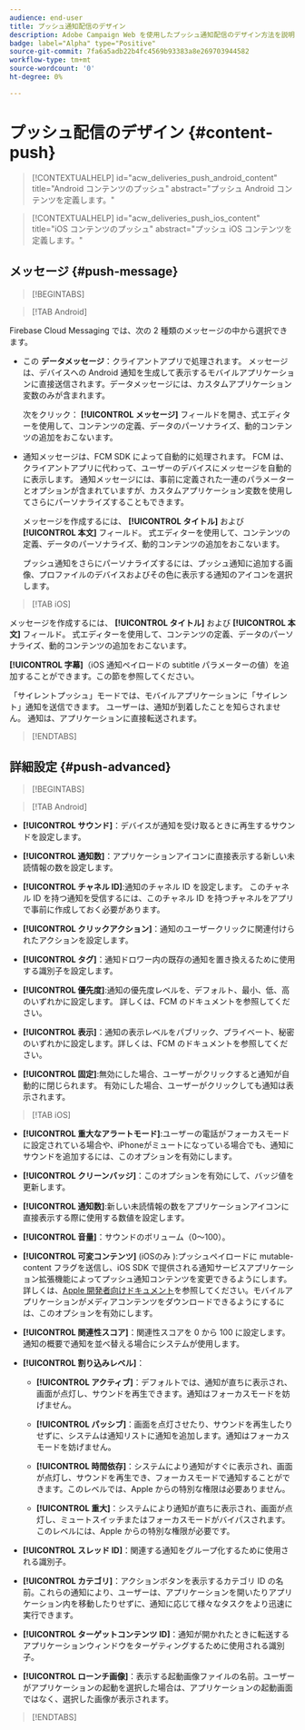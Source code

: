 ```yaml
---
audience: end-user
title: プッシュ通知配信のデザイン
description: Adobe Campaign Web を使用したプッシュ通知配信のデザイン方法を説明します
badge: label="Alpha" type="Positive"
source-git-commit: 7fa6a5adb22b4fc4569b93383a8e269703944582
workflow-type: tm+mt
source-wordcount: '0'
ht-degree: 0%

---
```


# プッシュ配信のデザイン {#content-push}

>[!CONTEXTUALHELP]
>id="acw_deliveries_push_android_content"
>title="Android コンテンツのプッシュ"
>abstract="プッシュ Android コンテンツを定義します。"

>[!CONTEXTUALHELP]
>id="acw_deliveries_push_ios_content"
>title="iOS コンテンツのプッシュ"
>abstract="プッシュ iOS コンテンツを定義します。"

## メッセージ {#push-message}

>[!BEGINTABS]

>[!TAB Android]

Firebase Cloud Messaging では、次の 2 種類のメッセージの中から選択できます。

* この **データメッセージ**：クライアントアプリで処理されます。 メッセージは、デバイスへの Android 通知を生成して表示するモバイルアプリケーションに直接送信されます。データメッセージには、カスタムアプリケーション変数のみが含まれます。

   次をクリック： **[!UICONTROL メッセージ]** フィールドを開き、式エディターを使用して、コンテンツの定義、データのパーソナライズ、動的コンテンツの追加をおこないます。

* 通知メッセージは、FCM SDK によって自動的に処理されます。 FCM は、クライアントアプリに代わって、ユーザーのデバイスにメッセージを自動的に表示します。 通知メッセージには、事前に定義された一連のパラメーターとオプションが含まれていますが、カスタムアプリケーション変数を使用してさらにパーソナライズすることもできます。

   メッセージを作成するには、 **[!UICONTROL タイトル]** および **[!UICONTROL 本文]** フィールド。 式エディターを使用して、コンテンツの定義、データのパーソナライズ、動的コンテンツの追加をおこないます。

   プッシュ通知をさらにパーソナライズするには、プッシュ通知に追加する画像、プロファイルのデバイスおよびその色に表示する通知のアイコンを選択します。

>[!TAB iOS]

メッセージを作成するには、 **[!UICONTROL タイトル]** および **[!UICONTROL 本文]** フィールド。 式エディターを使用して、コンテンツの定義、データのパーソナライズ、動的コンテンツの追加をおこないます。

**[!UICONTROL 字幕]**（iOS 通知ペイロードの subtitle パラメーターの値）を追加することができます。この節を参照してください。

「サイレントプッシュ」モードでは、モバイルアプリケーションに「サイレント」通知を送信できます。 ユーザーは、通知が到着したことを知らされません。 通知は、アプリケーションに直接転送されます。

>[!ENDTABS]

## 詳細設定 {#push-advanced}

>[!BEGINTABS]

>[!TAB Android]

* **[!UICONTROL サウンド]**：デバイスが通知を受け取るときに再生するサウンドを設定します。

* **[!UICONTROL 通知数]**：アプリケーションアイコンに直接表示する新しい未読情報の数を設定します。

* **[!UICONTROL チャネル ID]**:通知のチャネル ID を設定します。 このチャネル ID を持つ通知を受信するには、このチャネル ID を持つチャネルをアプリで事前に作成しておく必要があります。

* **[!UICONTROL クリックアクション]**：通知のユーザークリックに関連付けられたアクションを設定します。

* **[!UICONTROL タグ]**：通知ドロワー内の既存の通知を置き換えるために使用する識別子を設定します。

* **[!UICONTROL 優先度]**:通知の優先度レベルを、デフォルト、最小、低、高のいずれかに設定します。 詳しくは、FCM のドキュメントを参照してください。

* **[!UICONTROL 表示]**：通知の表示レベルをパブリック、プライベート、秘密のいずれかに設定します。詳しくは、FCM のドキュメントを参照してください。

* **[!UICONTROL 固定]**:無効にした場合、ユーザーがクリックすると通知が自動的に閉じられます。 有効にした場合、ユーザーがクリックしても通知は表示されます。

>[!TAB iOS]

* **[!UICONTROL 重大なアラートモード]**:ユーザーの電話がフォーカスモードに設定されている場合や、iPhoneがミュートになっている場合でも、通知にサウンドを追加するには、このオプションを有効にします。

* **[!UICONTROL クリーンバッジ]**：このオプションを有効にして、バッジ値を更新します。

* **[!UICONTROL 通知数]**:新しい未読情報の数をアプリケーションアイコンに直接表示する際に使用する数値を設定します。

* **[!UICONTROL 音量]**：サウンドのボリューム（0～100）。

* **[!UICONTROL 可変コンテンツ]** (iOSのみ ):プッシュペイロードに mutable-content フラグを送信し、iOS SDK で提供される通知サービスアプリケーション拡張機能によってプッシュ通知コンテンツを変更できるようにします。 詳しくは、[Apple 開発者向けドキュメント](https://developer.apple.com/library/content/documentation/NetworkingInternet/Conceptual/RemoteNotificationsPG/ModifyingNotifications.html)を参照してください。モバイルアプリケーションがメディアコンテンツをダウンロードできるようにするには、このオプションを有効にします。

* **[!UICONTROL 関連性スコア]**：関連性スコアを 0 から 100 に設定します。通知の概要で通知を並べ替える場合にシステムが使用します。

* **[!UICONTROL 割り込みレベル]**：

   * **[!UICONTROL アクティブ]**：デフォルトでは、通知が直ちに表示され、画面が点灯し、サウンドを再生できます。通知はフォーカスモードを妨げません。

   * **[!UICONTROL パッシブ]**：画面を点灯させたり、サウンドを再生したりせずに、システムは通知リストに通知を追加します。通知はフォーカスモードを妨げません。

   * **[!UICONTROL 時間依存]**：システムにより通知がすぐに表示され、画面が点灯し、サウンドを再生でき、フォーカスモードで通知することができます。このレベルでは、Apple からの特別な権限は必要ありません。

   * **[!UICONTROL 重大]**：システムにより通知が直ちに表示され、画面が点灯し、ミュートスイッチまたはフォーカスモードがバイパスされます。このレベルには、Apple からの特別な権限が必要です。

* **[!UICONTROL スレッド ID]**：関連する通知をグループ化するために使用される識別子。

* **[!UICONTROL カテゴリ]**：アクションボタンを表示するカテゴリ ID の名前。これらの通知により、ユーザーは、アプリケーションを開いたりアプリケーション内を移動したりせずに、通知に応じて様々なタスクをより迅速に実行できます。

* **[!UICONTROL ターゲットコンテンツ ID]**：通知が開かれたときに転送するアプリケーションウィンドウをターゲティングするために使用される識別子。

* **[!UICONTROL ローンチ画像]**：表示する起動画像ファイルの名前。ユーザーがアプリケーションの起動を選択した場合は、アプリケーションの起動画面ではなく、選択した画像が表示されます。

>[!ENDTABS]

<!--Sounds must be included in the application and defined when the service is created. Refer to this section.-->



